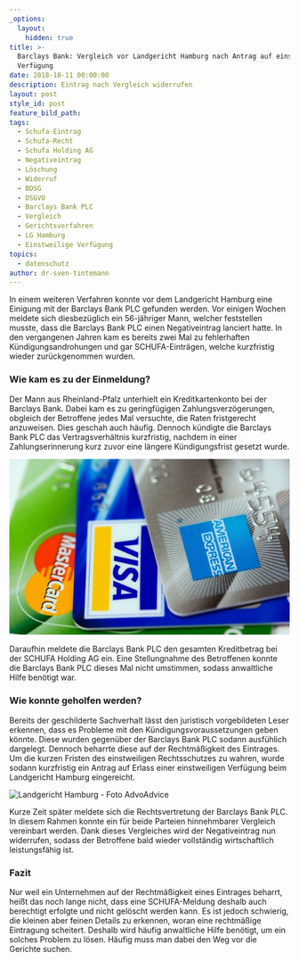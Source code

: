 ```yaml
---
_options:
  layout:
    hidden: true
title: >-
  Barclays Bank: Vergleich vor Landgericht Hamburg nach Antrag auf einstweilige
  Verfügung
date: 2018-10-11 00:00:00
description: Eintrag nach Vergleich widerrufen
layout: post
style_id: post
feature_bild_path:
tags:
  - Schufa-Eintrag
  - Schufa-Recht
  - Schufa Holding AG
  - Negativeintrag
  - Löschung
  - Widerruf
  - BDSG
  - DSGVO
  - Barclays Bank PLC
  - Vergleich
  - Gerichtsverfahren
  - LG Hamburg
  - Einstweilige Verfügung
topics:
  - datenschutz
author: dr-sven-tintemann
---
```


In einem weiteren Verfahren konnte vor dem Landgericht Hamburg eine Einigung mit der Barclays Bank PLC gefunden werden. Vor einigen Wochen meldete sich diesbezüglich ein 56-jähriger Mann, welcher feststellen musste, dass die Barclays Bank PLC einen Negativeintrag lanciert hatte. In den vergangenen Jahren kam es bereits zwei Mal zu fehlerhaften Kündigungsandrohungen und gar SCHUFA-Einträgen, welche kurzfristig wieder zurückgenommen wurden.

### Wie kam es zu der Einmeldung?

Der Mann aus Rheinland-Pfalz unterhielt ein Kreditkartenkonto bei der Barclays Bank. Dabei kam es zu geringfügigen Zahlungsverzögerungen, obgleich der Betroffene jedes Mal versuchte, die Raten fristgerecht anzuweisen. Dies geschah auch häufig. Dennoch kündigte die Barclays Bank PLC das Vertragsverhältnis kurzfristig, nachdem in einer Zahlungserinnerung kurz zuvor eine längere Kündigungsfrist gesetzt wurde.

![Kreditkarten - Foto Pixabay](/uploads/american-express-89024-640-1.jpg "Kreditkartenschulden können zu Schufa-Einträgen führen.")

Daraufhin meldete die Barclays Bank PLC den gesamten Kreditbetrag bei der SCHUFA Holding AG ein. Eine Stellungnahme des Betroffenen konnte die Barclays Bank PLC dieses Mal nicht umstimmen, sodass anwaltliche Hilfe benötigt war.

### Wie konnte geholfen werden?

Bereits der geschilderte Sachverhalt lässt den juristisch vorgebildeten Leser erkennen, dass es Probleme mit den Kündigungsvoraussetzungen geben könnte. Diese wurden gegenüber der Barclays Bank PLC sodann ausfühlich dargelegt. Dennoch beharrte diese auf der Rechtmäßigkeit des Eintrages. Um die kurzen Fristen des einstweiligen Rechtsschutzes zu wahren, wurde sodann kurzfristig ein Antrag auf Erlass einer einstweiligen Verfügung beim Landgericht Hamburg eingereicht. 

![Landgericht Hamburg - Foto AdvoAdvice](/uploads/lg-hamburg-außenansicht-3.JPG "Landgericht Hamburg - Außenansicht")

Kurze Zeit später meldete sich die Rechtsvertretung der Barclays Bank PLC. In diesem Rahmen konnte ein für beide Parteien hinnehmbarer Vergleich vereinbart werden. Dank dieses Vergleiches wird der Negativeintrag nun widerrufen, sodass der Betroffene bald wieder vollständig wirtschaftlich leistungsfähig ist.

### Fazit

Nur weil ein Unternehmen auf der Rechtmäßigkeit eines Eintrages beharrt, heißt das noch lange nicht, dass eine SCHUFA-Meldung deshalb auch berechtigt erfolgte und nicht gelöscht werden kann. Es ist jedoch schwierig, die kleinen aber feinen Details zu erkennen, woran eine rechtmäßige Eintragung scheitert. Deshalb wird häufig anwaltliche Hilfe benötigt, um ein solches Problem zu lösen. Häufig muss man dabei den Weg vor die Gerichte suchen.